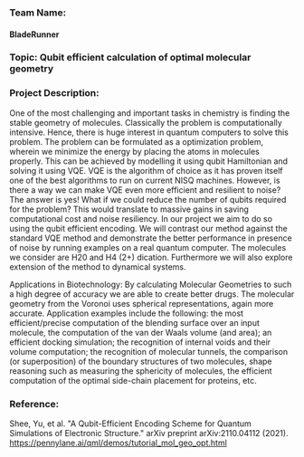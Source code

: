 ### Team Name: 
#### BladeRunner

### Topic: Qubit efficient calculation of optimal molecular geometry

### Project Description:

One of the most challenging and important tasks in chemistry is finding the stable geometry of molecules. Classically the problem is computationally intensive. Hence, there is huge interest in quantum computers to solve this problem. The problem can be formulated as a optimization problem, wherein we minimize the energy by placing the atoms in molecules properly. This can be achieved by modelling it using qubit Hamiltonian and solving it using VQE. VQE is the algorithm of choice as it has proven itself one of the best algorithms to run on current NISQ machines. However, is there a way we can make VQE even more efficient and resilient to noise?
The answer is yes! What if we could reduce the number of qubits required for the problem? This would translate to massive gains in saving computational cost and noise resiliency. In our project we aim to do so using the qubit efficient encoding. We will contrast our method against the standard VQE method and demonstrate the better performance in presence of noise by running examples on a real quantum computer. The molecules we consider are H20 and H4 (2+) dication. Furthermore we will also explore extension of the method to dynamical systems.

Applications in Biotechnology: By calculating Molecular Geometries to such a high degree of accuracy we are able to create better drugs. The molecular geometry from the Voronoi uses spherical representations, again more accurate. Application examples include the following: the most efficient/precise computation of the blending surface over an input molecule, the computation of the van der Waals volume (and area); an efficient docking simulation; the recognition of internal voids and their volume computation; the recognition of molecular tunnels, the comparison (or superposition) of the boundary structures of two molecules, shape reasoning such as measuring the sphericity of molecules, the efficient computation of the optimal side-chain placement for proteins, etc.

### Reference:

Shee, Yu, et al. "A Qubit-Efficient Encoding Scheme for Quantum Simulations of Electronic Structure." arXiv preprint arXiv:2110.04112 (2021).
https://pennylane.ai/qml/demos/tutorial_mol_geo_opt.html 

